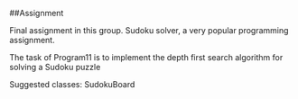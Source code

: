 ##Assignment 

Final assignment in this group. Sudoku solver, a very popular programming assignment.

The task of Program11 is to implement the depth first search algorithm for solving a Sudoku puzzle

Suggested classes: SudokuBoard